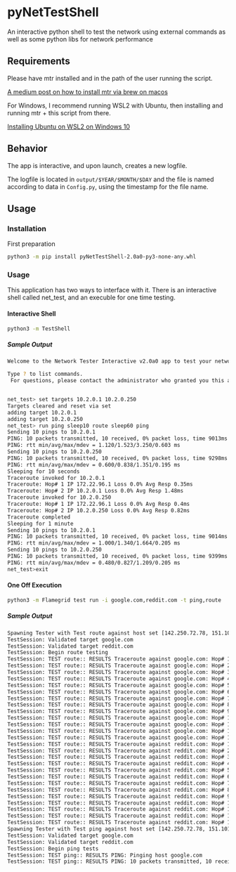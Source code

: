# pyNetTestShell
An interactive python shell to test the network using external commands as well as some python libs for network performance

## Requirements
Please have mtr installed and in the path of the user running the script.

[A medium post on how to install mtr via brew on macos](https://medium.com/macos-sh/mtr-my-traceroute-replacement-7827bd8efa42)

For Windows, I recommend running WSL2 with Ubuntu, then installing and running mtr + this script from there.

[Installing Ubuntu on WSL2 on Windows 10](https://ubuntu.com/tutorials/install-ubuntu-on-wsl2-on-windows-10#1-overview)

## Behavior
The app is interactive, and upon launch, creates a new logfile. 

The logfile is located in ```output/$YEAR/$MONTH/$DAY``` and the file is named according to data in ```Config.py```, using the timestamp for the file name.


## Usage

### Installation

First preparation

```bash
python3 -m pip install pyNetTestShell-2.0a0-py3-none-any.whl
```
### Usage
This application has two ways to interface with it. There is an interactive shell called net_test, and an execuble for one time testing.

#### Interactive Shell
```bash
python3 -m TestShell

```
##### Sample Output
```bash
Welcome to the Network Tester Interactive v2.0a0 app to test your network!

Type ? to list commands.
 For questions, please contact the administrator who granted you this access.


net_test> set targets 10.2.0.1 10.2.0.250
Targets cleared and reset via set
adding target 10.2.0.1
adding target 10.2.0.250
net_test> run ping sleep10 route sleep60 ping
Sending 10 pings to 10.2.0.1
PING: 10 packets transmitted, 10 received, 0% packet loss, time 9013ms
PING: rtt min/avg/max/mdev = 1.120/1.523/3.250/0.603 ms
Sending 10 pings to 10.2.0.250
PING: 10 packets transmitted, 10 received, 0% packet loss, time 9298ms
PING: rtt min/avg/max/mdev = 0.600/0.838/1.351/0.195 ms
Sleeping for 10 seconds
Traceroute invoked for 10.2.0.1
Traceroute: Hop# 1 IP 172.22.96.1 Loss 0.0% Avg Resp 0.35ms
Traceroute: Hop# 2 IP 10.2.0.1 Loss 0.0% Avg Resp 1.48ms
Traceroute invoked for 10.2.0.250
Traceroute: Hop# 1 IP 172.22.96.1 Loss 0.0% Avg Resp 0.4ms
Traceroute: Hop# 2 IP 10.2.0.250 Loss 0.0% Avg Resp 0.82ms
Traceroute completed
Sleeping for 1 minute
Sending 10 pings to 10.2.0.1
PING: 10 packets transmitted, 10 received, 0% packet loss, time 9014ms
PING: rtt min/avg/max/mdev = 1.000/1.340/1.664/0.205 ms
Sending 10 pings to 10.2.0.250
PING: 10 packets transmitted, 10 received, 0% packet loss, time 9399ms
PING: rtt min/avg/max/mdev = 0.480/0.827/1.209/0.205 ms
net_test>exit
```

#### One Off Execution

```bash
python3 -m Flamegrid test run -i google.com,reddit.com -t ping,route
```

##### Sample Output
```bash
Spawning Tester with Test route against host set [142.250.72.78, 151.101.193.140]
TestSession: Validated target google.com
TestSession: Validated target reddit.com
TestSession: Begin route testing
TestSession: TEST route:: RESULTS Traceroute against google.com: Hop# 1 IP 10.2.0.1 Loss 0.0% Avg Resp 0.85ms
TestSession: TEST route:: RESULTS Traceroute against google.com: Hop# 2 IP 75.146.143.206 Loss 0.0% Avg Resp 2.56ms
TestSession: TEST route:: RESULTS Traceroute against google.com: Hop# 3 IP 100.92.204.131 Loss 0.0% Avg Resp 12.29ms
TestSession: TEST route:: RESULTS Traceroute against google.com: Hop# 4 IP 96.216.21.45 Loss 0.0% Avg Resp 11.62ms
TestSession: TEST route:: RESULTS Traceroute against google.com: Hop# 5 IP 68.86.182.121 Loss 0.0% Avg Resp 11.98ms
TestSession: TEST route:: RESULTS Traceroute against google.com: Hop# 6 IP 68.85.65.89 Loss 0.0% Avg Resp 12.49ms
TestSession: TEST route:: RESULTS Traceroute against google.com: Hop# 7 IP 96.108.43.101 Loss 0.0% Avg Resp 14.04ms
TestSession: TEST route:: RESULTS Traceroute against google.com: Hop# 8 IP 96.110.44.21 Loss 0.0% Avg Resp 20.19ms
TestSession: TEST route:: RESULTS Traceroute against google.com: Hop# 9 IP 96.110.38.118 Loss 0.0% Avg Resp 21.34ms
TestSession: TEST route:: RESULTS Traceroute against google.com: Hop# 10 IP 50.248.118.30 Loss 0.0% Avg Resp 22.84ms
TestSession: TEST route:: RESULTS Traceroute against google.com: Hop# 11 IP 108.170.254.65 Loss 0.0% Avg Resp 21.61ms
TestSession: TEST route:: RESULTS Traceroute against google.com: Hop# 12 IP 142.251.48.5 Loss 0.0% Avg Resp 22.3ms
TestSession: TEST route:: RESULTS Traceroute against google.com: Hop# 13 IP 142.250.72.78 Loss 0.0% Avg Resp 22.64ms
TestSession: TEST route:: RESULTS Traceroute against reddit.com: Hop# 1 IP 10.2.0.1 Loss 0.0% Avg Resp 0.85ms
TestSession: TEST route:: RESULTS Traceroute against reddit.com: Hop# 2 IP 75.146.143.206 Loss 0.0% Avg Resp 2.42ms
TestSession: TEST route:: RESULTS Traceroute against reddit.com: Hop# 3 IP 100.92.204.130 Loss 0.0% Avg Resp 12.02ms
TestSession: TEST route:: RESULTS Traceroute against reddit.com: Hop# 4 IP 69.139.177.49 Loss 0.0% Avg Resp 13.86ms
TestSession: TEST route:: RESULTS Traceroute against reddit.com: Hop# 5 IP 68.85.65.89 Loss 0.0% Avg Resp 12.83ms
TestSession: TEST route:: RESULTS Traceroute against reddit.com: Hop# 6 IP 96.108.43.101 Loss 0.0% Avg Resp 14.36ms
TestSession: TEST route:: RESULTS Traceroute against reddit.com: Hop# 7 IP 96.110.44.25 Loss 0.0% Avg Resp 22.16ms
TestSession: TEST route:: RESULTS Traceroute against reddit.com: Hop# 8 IP 96.110.39.106 Loss 0.0% Avg Resp 23.16ms
TestSession: TEST route:: RESULTS Traceroute against reddit.com: Hop# 9 IP 96.110.36.205 Loss 0.0% Avg Resp 20.78ms
TestSession: TEST route:: RESULTS Traceroute against reddit.com: Hop# 10 IP 96.110.37.237 Loss 0.0% Avg Resp 21.65ms
TestSession: TEST route:: RESULTS Traceroute against reddit.com: Hop# 11 IP 96.110.33.126 Loss 0.0% Avg Resp 23.08ms
TestSession: TEST route:: RESULTS Traceroute against reddit.com: Hop# 12 IP 173.167.57.202 Loss 0.0% Avg Resp 21.19ms
TestSession: TEST route:: RESULTS Traceroute against reddit.com: Hop# 13 IP 151.101.1.140 Loss 0.0% Avg Resp 23.33ms
Spawning Tester with Test ping against host set [142.250.72.78, 151.101.193.140]
TestSession: Validated target google.com
TestSession: Validated target reddit.com
TestSession: Begin ping tests
TestSession: TEST ping:: RESULTS PING: Pinging host google.com
TestSession: TEST ping:: RESULTS PING: 10 packets transmitted, 10 received, 0% packet loss, time 9014ms rtt min/avg/max/mdev = 19.226/21.745/24.461/1.606 ms
```
